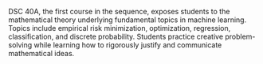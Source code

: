 DSC 40A, the first course in the sequence, exposes students to the mathematical theory underlying fundamental topics in machine learning. Topics include empirical risk minimization, optimization, regression, classification, and discrete probability. Students practice creative problem-solving while learning how to rigorously justify and communicate mathematical ideas.

